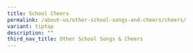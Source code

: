 ```yaml
---
title: School Cheers
permalink: /about-us/other-school-songs-and-cheers/cheers/
variant: tiptap
description: ""
third_nav_title: Other School Songs & Cheers
---
```

